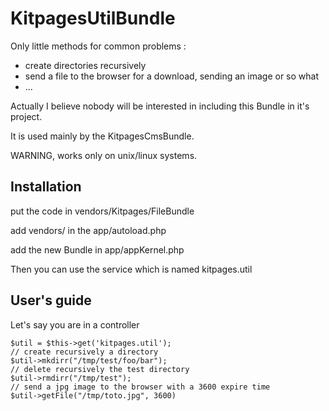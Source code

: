 KitpagesUtilBundle
==================

Only little methods for common problems :
- create directories recursively
- send a file to the browser for a download, sending an image or so what
- ...

Actually I believe nobody will be interested in including this Bundle in it's project.

It is used mainly by the KitpagesCmsBundle.

WARNING, works only on unix/linux systems.

Installation
------------
put the code in vendors/Kitpages/FileBundle

add vendors/ in the app/autoload.php

add the new Bundle in app/appKernel.php

Then you can use the service which is named kitpages.util

User's guide
------------

Let's say you are in a controller

    $util = $this->get('kitpages.util');
    // create recursively a directory
    $util->mkdirr("/tmp/test/foo/bar");
    // delete recursively the test directory
    $util->rmdirr("/tmp/test");
    // send a jpg image to the browser with a 3600 expire time
    $util->getFile("/tmp/toto.jpg", 3600)
